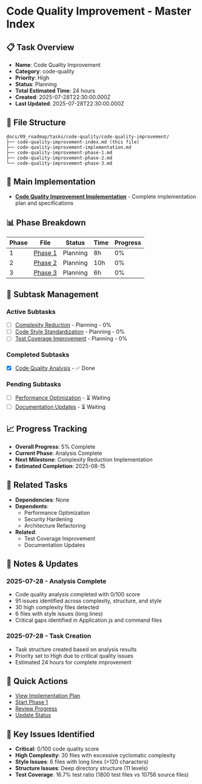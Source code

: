# Code Quality Improvement - Master Index

## 📋 Task Overview
- **Name**: Code Quality Improvement
- **Category**: code-quality
- **Priority**: High
- **Status**: Planning
- **Total Estimated Time**: 24 hours
- **Created**: 2025-07-28T22:30:00.000Z
- **Last Updated**: 2025-07-28T22:30:00.000Z

## 📁 File Structure
```
docs/09_roadmap/tasks/code-quality/code-quality-improvement/
├── code-quality-improvement-index.md (this file)
├── code-quality-improvement-implementation.md
├── code-quality-improvement-phase-1.md
├── code-quality-improvement-phase-2.md
└── code-quality-improvement-phase-3.md
```

## 🎯 Main Implementation
- **[Code Quality Improvement Implementation](./code-quality-improvement-implementation.md)** - Complete implementation plan and specifications

## 📊 Phase Breakdown
| Phase | File | Status | Time | Progress |
|-------|------|--------|------|----------|
| 1 | [Phase 1](./code-quality-improvement-phase-1.md) | Planning | 8h | 0% |
| 2 | [Phase 2](./code-quality-improvement-phase-2.md) | Planning | 10h | 0% |
| 3 | [Phase 3](./code-quality-improvement-phase-3.md) | Planning | 6h | 0% |

## 🔄 Subtask Management
### Active Subtasks
- [ ] [Complexity Reduction](./code-quality-improvement-phase-1.md) - Planning - 0%
- [ ] [Code Style Standardization](./code-quality-improvement-phase-2.md) - Planning - 0%
- [ ] [Test Coverage Improvement](./code-quality-improvement-phase-3.md) - Planning - 0%

### Completed Subtasks
- [x] [Code Quality Analysis](./code-quality-improvement-implementation.md) - ✅ Done

### Pending Subtasks
- [ ] [Performance Optimization](./performance-optimization.md) - ⏳ Waiting
- [ ] [Documentation Updates](./documentation-updates.md) - ⏳ Waiting

## 📈 Progress Tracking
- **Overall Progress**: 5% Complete
- **Current Phase**: Analysis Complete
- **Next Milestone**: Complexity Reduction Implementation
- **Estimated Completion**: 2025-08-15

## 🔗 Related Tasks
- **Dependencies**: None
- **Dependents**: 
  - Performance Optimization
  - Security Hardening
  - Architecture Refactoring
- **Related**: 
  - Test Coverage Improvement
  - Documentation Updates

## 📝 Notes & Updates
### 2025-07-28 - Analysis Complete
- Code quality analysis completed with 0/100 score
- 91 issues identified across complexity, structure, and style
- 30 high complexity files detected
- 6 files with style issues (long lines)
- Critical gaps identified in Application.js and command files

### 2025-07-28 - Task Creation
- Task structure created based on analysis results
- Priority set to High due to critical quality issues
- Estimated 24 hours for complete improvement

## 🚀 Quick Actions
- [View Implementation Plan](./code-quality-improvement-implementation.md)
- [Start Phase 1](./code-quality-improvement-phase-1.md)
- [Review Progress](#progress-tracking)
- [Update Status](#notes--updates)

## 🎯 Key Issues Identified
- **Critical**: 0/100 code quality score
- **High Complexity**: 30 files with excessive cyclomatic complexity
- **Style Issues**: 6 files with long lines (>120 characters)
- **Structure Issues**: Deep directory structure (11 levels)
- **Test Coverage**: 16.7% test ratio (1800 test files vs 10756 source files) 
